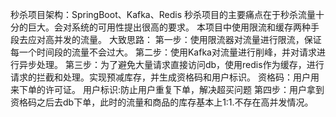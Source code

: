 秒杀项目架构：SpringBoot、Kafka、Redis
秒杀项目的主要痛点在于秒杀流量十分的巨大。会对系统的可用性提出很高的要求。
本项目中使用限流和缓存两种手段去应对高并发的流量。
大致思路：
第一步：使用限流器对流量进行限流，保证每一个时间段的流量不会过大。
第二步：使用Kafka对流量进行削峰，并对请求进行异步处理。
第三步：为了避免大量请求直接访问db，使用redis作为缓存，进行请求的拦截和处理。实现预减库存，并生成资格码和用户标识。
资格码：用户用来下单的许可证。
用户标识:防止用户重复下单，解决超买问题
第四步：用户拿到资格码之后去db下单，此时的流量和商品的库存基本上1:1.不存在高并发情况。
